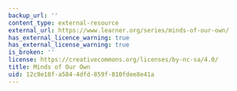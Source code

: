 ```yaml
---
backup_url: ''
content_type: external-resource
external_url: https://www.learner.org/series/minds-of-our-own/
has_external_licence_warning: true
has_external_license_warning: true
is_broken: ''
license: https://creativecommons.org/licenses/by-nc-sa/4.0/
title: Minds of Our Own
uid: 12c9e18f-a584-4dfd-859f-810fdee8e41a
---
```

